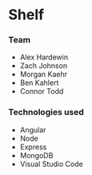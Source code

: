 # Shelf

### Team
* Alex Hardewin
* Zach Johnson
* Morgan Kaehr
* Ben Kahlert 
* Connor Todd 

### Technologies used
* Angular
* Node
* Express
* MongoDB
* Visual Studio Code
